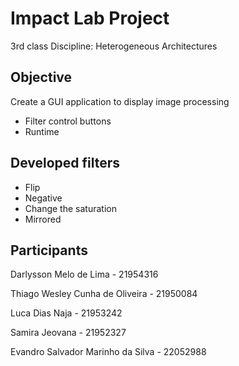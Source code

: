 # Impact Lab Project 
3rd class
Discipline: Heterogeneous Architectures

## Objective
Create a GUI application to display image processing

  - Filter control buttons  
  - Runtime

## Developed filters
  - Flip
  - Negative
  - Change the saturation
  - Mirrored
    
## Participants

Darlysson Melo de Lima - 21954316

Thiago Wesley Cunha de Oliveira - 21950084

Luca Dias Naja - 21953242

Samira Jeovana - 21952327

Evandro Salvador Marinho da Silva - 22052988
